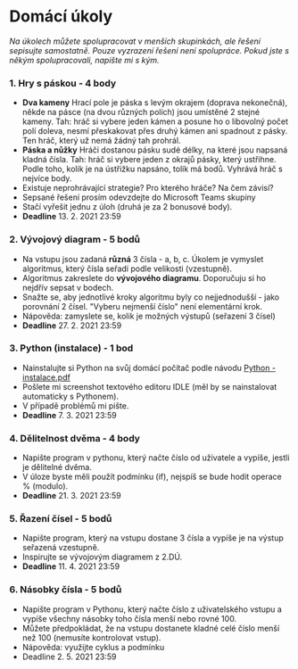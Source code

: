 # Domácí úkoly

*Na úkolech můžete spolupracovat v menších skupinkách, ale řešení sepisujte samostatně. Pouze vyzrazení řešení není spolupráce. Pokud jste s někým spolupracovali, napište mi s kým.*

### 1. Hry s páskou - 4 body
- **Dva kameny** Hrací pole je páska s levým okrajem (doprava nekonečná), někde na pásce (na dvou různých polích) jsou umístěné 2 stejné kameny. Tah: hráč si vybere jeden kámen a posune ho o libovolný počet polí doleva, nesmí přeskakovat přes druhý kámen ani spadnout z pásky. Ten hráč, který už nemá žádný tah prohrál. 
- **Páska a nůžky** Hráči dostanou pásku sudé délky, na které jsou napsaná kladná čísla. Tah: hráč si vybere jeden z okrajů pásky, který ustřihne. Podle toho, kolik je na ústřižku napsáno, tolik má bodů. Vyhrává hráč s nejvíce body.
- Existuje neprohrávající strategie? Pro kterého hráče? Na čem závisí?
- Sepsané řešení prosím odevzdejte do Microsoft Teams skupiny
- Stačí vyřešit jednu z úloh (druhá je za 2 bonusové body).
- **Deadline** 13. 2. 2021 23:59

### 2. Vývojový diagram - 5 bodů
- Na vstupu jsou zadaná **různá** 3 čísla - a, b, c. Úkolem je vymyslet algoritmus, který čísla seřadí podle velikosti (vzestupně).
- Algoritmus zakreslete do **vývojového diagramu**. Doporučuju si ho nejdřív sepsat v bodech.
- Snažte se, aby jednotlivé kroky algoritmu byly co nejjednodušší - jako porovnání 2 čísel. "Vyberu nejmenší číslo" není elementární krok.
- Nápověda: zamyslete se, kolik je možných výstupů (seřazení 3 čísel)
- **Deadline** 27. 2. 2021 23:59

### 3. Python (instalace) - 1 bod
- Nainstalujte si Python na svůj domácí počítač podle návodu [Python - instalace.pdf](https://github.com/bliakher/malgym_7AG/files/6060134/Python.-.instalace.pdf)
- Pošlete mi screenshot textového editoru IDLE (měl by se nainstalovat automaticky s Pythonem).
- V případě problémů mi pište.
- **Deadline** 7. 3. 2021 23:59

### 4. Dělitelnost dvěma - 4 body
- Napište program v pythonu, který načte číslo od uživatele a vypíše, jestli je dělitelné dvěma.
- V úloze byste měli použít podmínku (if), nejspíš se bude hodit operace % (modulo).
- **Deadline** 21. 3. 2021 23:59

### 5. Řazení čísel - 5 bodů
- Napište program, který na vstupu dostane 3 čísla a vypíše je na výstup seřazená vzestupně.
- Inspirujte se vývojovým diagramem z 2.DÚ.
- **Deadline** 11. 4. 2021 23:59

### 6. Násobky čísla - 5 bodů
- Napište program v Pythonu, který načte číslo z uživatelského vstupu a vypíše všechny násobky toho čísla menší nebo rovné 100.
- Můžete předpokládat, že na vstupu dostanete kladné celé číslo menší než 100 (nemusíte kontrolovat vstup).
- Nápověda: využijte cyklus a podmínku
- Deadline 2. 5. 2021 23:59
